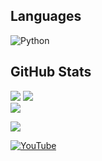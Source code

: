 



## Languages
![Python](https://img.shields.io/badge/python-3670A0?style=for-the-badge&logo=python&logoColor=ffdd54)

## GitHub Stats
![](https://github-readme-stats.vercel.app/api?username=Edinbo&theme=dark&hide_border=false&include_all_commits=true&count_private=true)
![](https://github-readme-streak-stats.herokuapp.com/?user=Edinbo&theme=dark&hide_border=false)<br/>
![](https://github-readme-stats.vercel.app/api/top-langs/?username=Edinbo&theme=dark&hide_border=false&include_all_commits=true&count_private=true&layout=compact)














![](https://github-contributor-stats.vercel.app/api?username=Edinbo&limit=5&theme=dark&combine_all_yearly_contributions=true)

[![YouTube](https://img.shields.io/badge/YouTube-%23FF0000.svg?logo=YouTube&logoColor=white)](https://youtube.com/@@Edinbo) 
